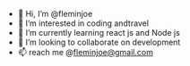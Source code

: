 - 👋 Hi, I’m @fleminjoe
- 👀 I’m interested in coding andtravel
- 🌱 I’m currently learning react js and Node js
- 💞️ I’m looking to collaborate on development
- 📫 reach me @fleminjoe@gmail.com

<!---
fleminjoe/fleminjoe is a ✨ special ✨ repository because its `README.md` (this file) appears on your GitHub profile.
You can click the Preview link to take a look at your changes.
--->
